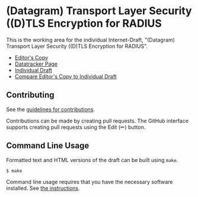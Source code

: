 # (Datagram) Transport Layer Security ((D)TLS Encryption for RADIUS

This is the working area for the individual Internet-Draft, "(Datagram) Transport Layer Security ((D)TLS Encryption for RADIUS".

* [Editor's Copy](https://radext-wg.github.io/draft-ietf-radext-radiusdtls-bis/#go.draft-ietf-radext-radiusdtls-bis.html)
* [Datatracker Page](https://datatracker.ietf.org/doc/draft-ietf-radext-radiusdtls-bis)
* [Individual Draft](https://datatracker.ietf.org/doc/html/draft-ietf-radext-radiusdtls-bis)
* [Compare Editor's Copy to Individual Draft](https://radext-wg.github.io/draft-ietf-radext-radiusdtls-bis/#go.draft-ietf-radext-radiusdtls-bis.diff)


## Contributing

See the
[guidelines for contributions](https://github.com/radext-wg/draft-ietf-radext-radiusdtls-bis/blob/main/CONTRIBUTING.md).

Contributions can be made by creating pull requests.
The GitHub interface supports creating pull requests using the Edit (✏) button.


## Command Line Usage

Formatted text and HTML versions of the draft can be built using `make`.

```sh
$ make
```

Command line usage requires that you have the necessary software installed.  See
[the instructions](https://github.com/martinthomson/i-d-template/blob/main/doc/SETUP.md).

